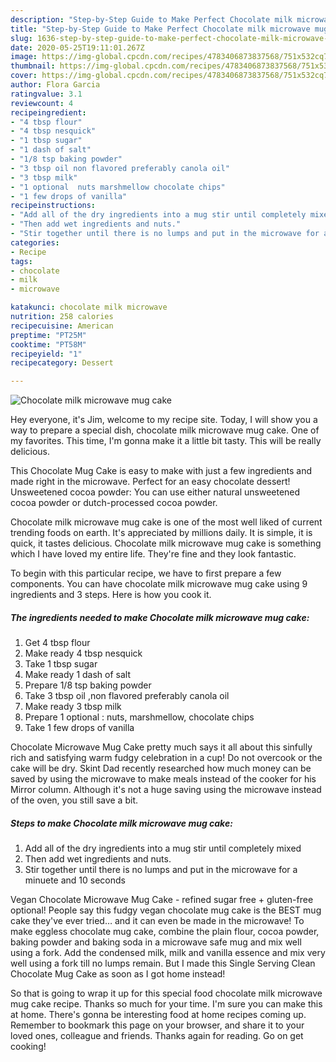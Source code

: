 ```yaml
---
description: "Step-by-Step Guide to Make Perfect Chocolate milk microwave mug cake"
title: "Step-by-Step Guide to Make Perfect Chocolate milk microwave mug cake"
slug: 1636-step-by-step-guide-to-make-perfect-chocolate-milk-microwave-mug-cake
date: 2020-05-25T19:11:01.267Z
image: https://img-global.cpcdn.com/recipes/4783406873837568/751x532cq70/chocolate-milk-microwave-mug-cake-recipe-main-photo.jpg
thumbnail: https://img-global.cpcdn.com/recipes/4783406873837568/751x532cq70/chocolate-milk-microwave-mug-cake-recipe-main-photo.jpg
cover: https://img-global.cpcdn.com/recipes/4783406873837568/751x532cq70/chocolate-milk-microwave-mug-cake-recipe-main-photo.jpg
author: Flora Garcia
ratingvalue: 3.1
reviewcount: 4
recipeingredient:
- "4 tbsp flour"
- "4 tbsp nesquick"
- "1 tbsp sugar"
- "1 dash of salt"
- "1/8 tsp baking powder"
- "3 tbsp oil non flavored preferably canola oil"
- "3 tbsp milk"
- "1 optional  nuts marshmellow chocolate chips"
- "1 few drops of vanilla"
recipeinstructions:
- "Add all of the dry ingredients into a mug stir until completely mixed"
- "Then add wet ingredients and nuts."
- "Stir together until there is no lumps and put in the microwave for a minuete and 10 seconds"
categories:
- Recipe
tags:
- chocolate
- milk
- microwave

katakunci: chocolate milk microwave 
nutrition: 258 calories
recipecuisine: American
preptime: "PT25M"
cooktime: "PT58M"
recipeyield: "1"
recipecategory: Dessert

---
```



![Chocolate milk microwave mug cake](https://img-global.cpcdn.com/recipes/4783406873837568/751x532cq70/chocolate-milk-microwave-mug-cake-recipe-main-photo.jpg)

Hey everyone, it's Jim, welcome to my recipe site. Today, I will show you a way to prepare a special dish, chocolate milk microwave mug cake. One of my favorites. This time, I'm gonna make it a little bit tasty. This will be really delicious.

This Chocolate Mug Cake is easy to make with just a few ingredients and made right in the microwave. Perfect for an easy chocolate dessert! Unsweetened cocoa powder: You can use either natural unsweetened cocoa powder or dutch-processed cocoa powder.

Chocolate milk microwave mug cake is one of the most well liked of current trending foods on earth. It's appreciated by millions daily. It is simple, it is quick, it tastes delicious. Chocolate milk microwave mug cake is something which I have loved my entire life. They're fine and they look fantastic.


To begin with this particular recipe, we have to first prepare a few components. You can have chocolate milk microwave mug cake using 9 ingredients and 3 steps. Here is how you cook it.

<!--inarticleads1-->

##### The ingredients needed to make Chocolate milk microwave mug cake:

1. Get 4 tbsp flour
1. Make ready 4 tbsp nesquick
1. Take 1 tbsp sugar
1. Make ready 1 dash of salt
1. Prepare 1/8 tsp baking powder
1. Take 3 tbsp oil ,non flavored preferably canola oil
1. Make ready 3 tbsp milk
1. Prepare 1 optional : nuts, marshmellow, chocolate chips
1. Take 1 few drops of vanilla


Chocolate Microwave Mug Cake pretty much says it all about this sinfully rich and satisfying warm fudgy celebration in a cup! Do not overcook or the cake will be dry. Skint Dad recently researched how much money can be saved by using the microwave to make meals instead of the cooker for his Mirror column. Although it&#39;s not a huge saving using the microwave instead of the oven, you still save a bit. 

<!--inarticleads2-->

##### Steps to make Chocolate milk microwave mug cake:

1. Add all of the dry ingredients into a mug stir until completely mixed
1. Then add wet ingredients and nuts.
1. Stir together until there is no lumps and put in the microwave for a minuete and 10 seconds


Vegan Chocolate Microwave Mug Cake - refined sugar free + gluten-free optional! People say this fudgy vegan chocolate mug cake is the BEST mug cake they&#39;ve ever tried… and it can even be made in the microwave! To make eggless chocolate mug cake, combine the plain flour, cocoa powder, baking powder and baking soda in a microwave safe mug and mix well using a fork. Add the condensed milk, milk and vanilla essence and mix very well using a fork till no lumps remain. But I made this Single Serving Clean Chocolate Mug Cake as soon as I got home instead! 

So that is going to wrap it up for this special food chocolate milk microwave mug cake recipe. Thanks so much for your time. I'm sure you can make this at home. There's gonna be interesting food at home recipes coming up. Remember to bookmark this page on your browser, and share it to your loved ones, colleague and friends. Thanks again for reading. Go on get cooking!
